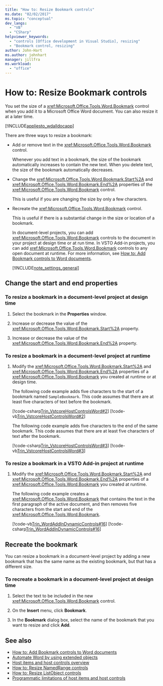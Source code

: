 ```yaml
---
title: "How to: Resize Bookmark controls"
ms.date: "02/02/2017"
ms.topic: "conceptual"
dev_langs:
  - "VB"
  - "CSharp"
helpviewer_keywords:
  - "controls [Office development in Visual Studio], resizing"
  - "Bookmark control, resizing"
author: John-Hart
ms.author: johnhart
manager: jillfra
ms.workload:
  - "office"
---
```

# How to: Resize Bookmark controls
  You set the size of a <xref:Microsoft.Office.Tools.Word.Bookmark> control when you add it to a Microsoft Office Word document. You can also resize it at a later time.

 [!INCLUDE[appliesto_wdalldocapp](../vsto/includes/appliesto-wdalldocapp-md.md)]

 There are three ways to resize a bookmark:

- Add or remove text in the <xref:Microsoft.Office.Tools.Word.Bookmark> control.

   Whenever you add text in a bookmark, the size of the bookmark automatically increases to contain the new text. When you delete text, the size of the bookmark automatically decreases.

- Change the <xref:Microsoft.Office.Tools.Word.Bookmark.Start%2A> and <xref:Microsoft.Office.Tools.Word.Bookmark.End%2A> properties of the <xref:Microsoft.Office.Tools.Word.Bookmark> control.

   This is useful if you are changing the size by only a few characters.

- Recreate the <xref:Microsoft.Office.Tools.Word.Bookmark> control.

   This is useful if there is a substantial change in the size or location of a bookmark.

  In document-level projects, you can add <xref:Microsoft.Office.Tools.Word.Bookmark> controls to the document in your project at design time or at run time. In VSTO Add-in projects, you can add <xref:Microsoft.Office.Tools.Word.Bookmark> controls to any open document at runtime. For more information, see [How to: Add Bookmark controls to Word documents](../vsto/how-to-add-bookmark-controls-to-word-documents.md).

  [!INCLUDE[note_settings_general](../sharepoint/includes/note-settings-general-md.md)]

## Change the start and end properties

### To resize a bookmark in a document-level project at design time

1. Select the bookmark in the **Properties** window.

2. Increase or decrease the value of the <xref:Microsoft.Office.Tools.Word.Bookmark.Start%2A> property.

3. Increase or decrease the value of the <xref:Microsoft.Office.Tools.Word.Bookmark.End%2A> property.

### To resize a bookmark in a document-level project at runtime

1. Modify the <xref:Microsoft.Office.Tools.Word.Bookmark.Start%2A> and <xref:Microsoft.Office.Tools.Word.Bookmark.End%2A> properties of a <xref:Microsoft.Office.Tools.Word.Bookmark> you created at runtime or at design time.

     The following code example adds five characters to the start of a bookmark named `SampleBookmark`. This code assumes that there are at least five characters of text before the bookmark.

     [!code-csharp[Trin_VstcoreHostControlsWord#2](../vsto/codesnippet/CSharp/trin_vstcorehostcontrolsword/ThisDocument.cs#2)]
     [!code-vb[Trin_VstcoreHostControlsWord#2](../vsto/codesnippet/VisualBasic/Trin_VstcoreHostControlsWordVB/ThisDocument.vb#2)]

     The following code example adds five characters to the end of the same bookmark. This code assumes that there are at least five characters of text after the bookmark.

     [!code-csharp[Trin_VstcoreHostControlsWord#3](../vsto/codesnippet/CSharp/trin_vstcorehostcontrolsword/ThisDocument.cs#3)]
     [!code-vb[Trin_VstcoreHostControlsWord#3](../vsto/codesnippet/VisualBasic/Trin_VstcoreHostControlsWordVB/ThisDocument.vb#3)]

### To resize a bookmark in a VSTO Add-in project at runtime

1. Modify the <xref:Microsoft.Office.Tools.Word.Bookmark.Start%2A> and <xref:Microsoft.Office.Tools.Word.Bookmark.End%2A> properties of a <xref:Microsoft.Office.Tools.Word.Bookmark> you created at runtime.

     The following code example creates a <xref:Microsoft.Office.Tools.Word.Bookmark> that contains the text in the first paragraph of the active document, and then removes five characters from the start and end of the <xref:Microsoft.Office.Tools.Word.Bookmark>.

     [!code-vb[Trin_WordAddInDynamicControls#16](../vsto/codesnippet/VisualBasic/trin_wordaddindynamiccontrols/ThisAddIn.vb#16)]
     [!code-csharp[Trin_WordAddInDynamicControls#16](../vsto/codesnippet/CSharp/Trin_WordAddInDynamicControls/ThisAddIn.cs#16)]

## Recreate the bookmark
 You can resize a bookmark in a document-level project by adding a new bookmark that has the same name as the existing bookmark, but that has a different size.

### To recreate a bookmark in a document-level project at design time

1. Select the text to be included in the new <xref:Microsoft.Office.Tools.Word.Bookmark> control.

2. On the **Insert** menu, click **Bookmark**.

3. In the **Bookmark** dialog box, select the name of the bookmark that you want to resize and click **Add**.

## See also
- [How to: Add Bookmark controls to Word documents](../vsto/how-to-add-bookmark-controls-to-word-documents.md)
- [Automate Word by using extended objects](../vsto/automating-word-by-using-extended-objects.md)
- [Host items and host controls overview](../vsto/host-items-and-host-controls-overview.md)
- [How to: Resize NamedRange controls](../vsto/how-to-resize-namedrange-controls.md)
- [How to: Resize ListObject controls](../vsto/how-to-resize-listobject-controls.md)
- [Programmatic limitations of host items and host controls](../vsto/programmatic-limitations-of-host-items-and-host-controls.md)
